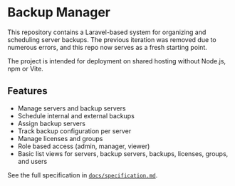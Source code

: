 # Backup Manager

This repository contains a Laravel-based system for organizing and scheduling server backups. The previous iteration was removed due to numerous errors, and this repo now serves as a fresh starting point.

The project is intended for deployment on shared hosting without Node.js, npm or Vite.

## Features
- Manage servers and backup servers
- Schedule internal and external backups
- Assign backup servers
- Track backup configuration per server
- Manage licenses and groups
- Role based access (admin, manager, viewer)
- Basic list views for servers, backup servers, backups, licenses, groups, and users

See the full specification in [`docs/specification.md`](docs/specification.md).
